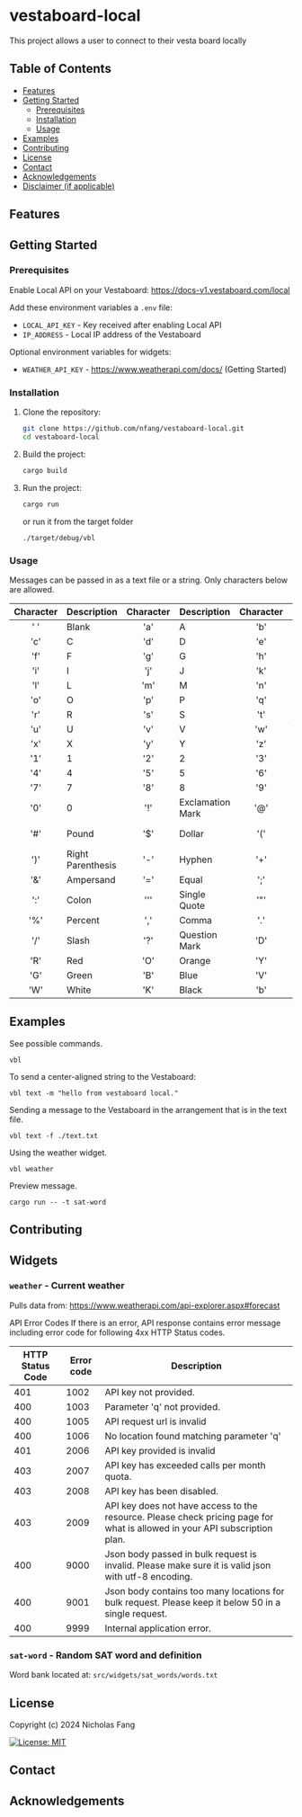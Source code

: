 # vestaboard-local

<!-- [![Crates.io](https://img.shields.io/crates/v/vestaboard_local.svg)](https://crates.io/crates/vestaboard_local)
[![Docs.rs](https://docs.rs/vestaboard_local/badge.svg)](https://docs.rs/vestaboard_local)
[![Build Status](https://github.com/nfang/vestaboard-local/actions/workflows/rust.yml/badge.svg)](https://github.com/nfang/vestaboard-local/actions/workflows/rust.yml)
[![License](https://img.shields.io/crates/l/vestaboard_local.svg)](https://crates.io/crates/vestaboard_local) -->

This project allows a user to connect to their vesta board locally

## Table of Contents

- [Features](#features)
- [Getting Started](#getting-started)
  - [Prerequisites](#prerequisites)
  - [Installation](#installation)
  - [Usage](#usage)
- [Examples](#examples)
- [Contributing](#contributing)
- [License](#license)
- [Contact](#contact)
- [Acknowledgements](#acknowledgements)
- [Disclaimer (if applicable)](#disclaimer-if-applicable)


## Features


## Getting Started

### Prerequisites

Enable Local API on your Vestaboard: https://docs-v1.vestaboard.com/local

Add these environment variables a `.env` file:
- `LOCAL_API_KEY` - Key received after enabling Local API<br>
- `IP_ADDRESS` - Local IP address of the Vestaboard

Optional environment variables for widgets:
- `WEATHER_API_KEY` - https://www.weatherapi.com/docs/ (Getting Started)

### Installation
1. Clone the repository:
    ```sh
    git clone https://github.com/nfang/vestaboard-local.git
    cd vestaboard-local
    ```

2. Build the project:
    ```sh
    cargo build
    ```

3. Run the project:
    ```sh
    cargo run
    ```
    or run it from the target folder
    ```
    ./target/debug/vbl
    ```

### Usage

Messages can be passed in as a text file or a string. Only characters below are allowed.

| Character | Description | Character | Description | Character | Description |
| :-: | - | :-: | - | :-: | - |
| ' ' | Blank | 'a' | A | 'b' | B |
| 'c' | C | 'd' | D | 'e' | E |
| 'f' | F | 'g' | G | 'h' | H |
| 'i' | I | 'j' | J | 'k' | K |
| 'l' | L | 'm' | M | 'n' | N |
| 'o' | O | 'p' | P | 'q' | Q |
| 'r' | R | 's' | S | 't' | T |
| 'u' | U | 'v' | V | 'w' | W |
| 'x' | X | 'y' | Y | 'z' | Z |
| '1' | 1 | '2' | 2 | '3' | 3 |
| '4' | 4 | '5' | 5 | '6' | 6 |
| '7' | 7 | '8' | 8 | '9' | 9 |
| '0' | 0 | '!' | Exclamation Mark | '@' | At |
| '#' | Pound | '$' | Dollar | '(' | Left Parenthesis |
| ')' | Right Parenthesis | '-' | Hyphen | '+' | Plus |
| '&' | Ampersand | '=' | Equal | ';' | Semicolon |
| ':' | Colon | ''' | Single Quote | '"' | Double Quote |
| '%' | Percent | ',' | Comma | '.' | Period |
| '/' | Slash | '?' | Question Mark | 'D' | Degree |
| 'R' | Red | 'O' | Orange | 'Y' | Yellow |
| 'G' | Green | 'B' | Blue | 'V' | Violet |
| 'W' | White | 'K' | Black | 'b' | B |


## Examples
See possible commands.
```
vbl
```
To send a center-aligned string to the Vestaboard:
```
vbl text -m "hello from vestaboard local."
```
Sending a message to the Vestaboard in the arrangement that is in the text file.
```
vbl text -f ./text.txt
```
Using the weather widget.
```
vbl weather
```
Preview message.
```
cargo run -- -t sat-word
```

## Contributing


## Widgets

### `weather` - Current weather

Pulls data from:
https://www.weatherapi.com/api-explorer.aspx#forecast

API Error Codes
If there is an error, API response contains error message including error code for following 4xx HTTP Status codes.

| HTTP Status Code | Error code | Description |
|-----------------|------------|-------------|
| 401 | 1002 | API key not provided. |
| 400 | 1003 | Parameter 'q' not provided. |
| 400 | 1005 | API request url is invalid |
| 400 | 1006 | No location found matching parameter 'q' |
| 401 | 2006 | API key provided is invalid |
| 403 | 2007 | API key has exceeded calls per month quota. |
| 403 | 2008 | API key has been disabled. |
| 403 | 2009 | API key does not have access to the resource. Please check pricing page for what is allowed in your API subscription plan. |
| 400 | 9000 | Json body passed in bulk request is invalid. Please make sure it is valid json with utf-8 encoding. |
| 400 | 9001 | Json body contains too many locations for bulk request. Please keep it below 50 in a single request. |
| 400 | 9999 | Internal application error. |


### `sat-word` - Random SAT word and definition
Word bank located at: `src/widgets/sat_words/words.txt`

## License

Copyright (c) 2024 Nicholas Fang

[![License: MIT](https://img.shields.io/badge/License-MIT-yellow.svg)](https://github.com/nickfang/vestaboard-local/blob/main/LICENSE)

## Contact


## Acknowledgements

